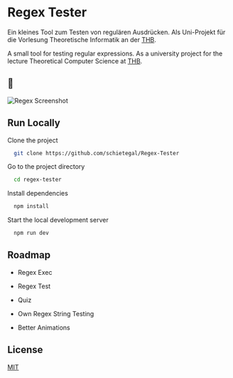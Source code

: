 # Regex Tester

Ein kleines Tool zum Testen von regulären Ausdrücken. Als Uni-Projekt für die Vorlesung Theoretische Informatik an der [THB](https://www.th-brandenburg.de/startseite/).

A small tool for testing regular expressions. As a university project for the lecture Theoretical Computer Science at [THB](https://www.th-brandenburg.de/startseite/).

## 📸

![Regex Screenshot](/schietegal/Regex-Tester/blob/main/src/lib/assets/screen.jpg?raw=true)

## Run Locally

Clone the project

```bash
  git clone https://github.com/schietegal/Regex-Tester
```

Go to the project directory

```bash
  cd regex-tester
```

Install dependencies

```bash
  npm install
```

Start the local development server

```bash
  npm run dev
```

## Roadmap

- Regex Exec

- Regex Test

- Quiz

- Own Regex String Testing

- Better Animations

## License

[MIT](https://choosealicense.com/licenses/mit/)
